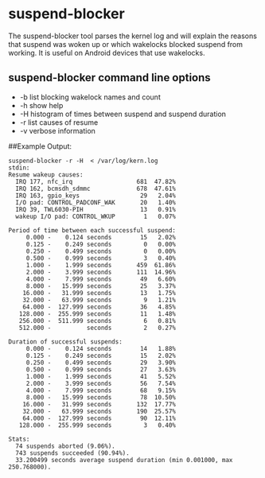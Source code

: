 # suspend-blocker

The suspend-blocker tool parses the kernel log and will explain the reasons that suspend was woken up or which wakelocks blocked suspend from working. It is useful on Android devices that use wakelocks.

## suspend-blocker command line options

* -b list blocking wakelock names and count
* -h show help
* -H histogram of times between suspend and suspend duration
* -r list causes of resume
* -v verbose information 

##Example Output:

```
suspend-blocker -r -H  < /var/log/kern.log 
stdin:
Resume wakeup causes:
  IRQ 177, nfc_irq                  681  47.82%
  IRQ 162, bcmsdh_sdmmc             678  47.61%
  IRQ 163, gpio_keys                 29   2.04%
  I/O pad: CONTROL_PADCONF_WAK       20   1.40%
  IRQ 39, TWL6030-PIH                13   0.91%
  wakeup I/O pad: CONTROL_WKUP        1   0.07%

Period of time between each successful suspend:
     0.000 -    0.124 seconds        15   2.02%
     0.125 -    0.249 seconds         0   0.00%
     0.250 -    0.499 seconds         0   0.00%
     0.500 -    0.999 seconds         3   0.40%
     1.000 -    1.999 seconds       459  61.86%
     2.000 -    3.999 seconds       111  14.96%
     4.000 -    7.999 seconds        49   6.60%
     8.000 -   15.999 seconds        25   3.37%
    16.000 -   31.999 seconds        13   1.75%
    32.000 -   63.999 seconds         9   1.21%
    64.000 -  127.999 seconds        36   4.85%
   128.000 -  255.999 seconds        11   1.48%
   256.000 -  511.999 seconds         6   0.81%
   512.000 -          seconds         2   0.27%

Duration of successful suspends:
     0.000 -    0.124 seconds        14   1.88%
     0.125 -    0.249 seconds        15   2.02%
     0.250 -    0.499 seconds        29   3.90%
     0.500 -    0.999 seconds        27   3.63%
     1.000 -    1.999 seconds        41   5.52%
     2.000 -    3.999 seconds        56   7.54%
     4.000 -    7.999 seconds        68   9.15%
     8.000 -   15.999 seconds        78  10.50%
    16.000 -   31.999 seconds       132  17.77%
    32.000 -   63.999 seconds       190  25.57%
    64.000 -  127.999 seconds        90  12.11%
   128.000 -  255.999 seconds         3   0.40%

Stats:
  74 suspends aborted (9.06%).
  743 suspends succeeded (90.94%).
  33.200499 seconds average suspend duration (min 0.001000, max 250.768000).
```
